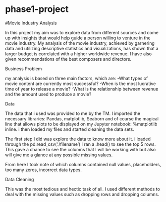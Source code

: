 # phase1-project
#Movie Industry Analysis

In this project my aim was to explore data from different sources and come up with insights that would help guide a person willing to venture in the movie industry. My analysis of the movie industry, achieved by garnering data and utilizing descriptive statistics and visualizations, has shown that a larger budget is correlated with a higher worldwide revenue. I have also given recommendations of the best composers  and directors.


Business Problem

my analysis is based on three main factors, which are:
    -What types of movie content are currently most successful?
    -When is the most lucrative time of year to release a movie?
    -What is the relationship between revenue and the amount used to produce a movie?

Data

The data that i used was provided to me by the TM. I imported the necessary libraries: Pandas, matplotlib, Seaborn and of course the magical line that allows plots to be displayed on my Jupyter notebook: %matplotlib inline. i then loaded my files and started cleaning the data sets.

The first step I did was explore the data to know more about it. i loaded through the pd.read_csv(‘./filename’) I ran a .head() to see the top  5 rows. This gave a chance to see the columns that I will be working with but also will give me a glance at any possible missing values.


From here I took note of which columns contained null values, placeholders, too many zeros, incorrect data types.

Data Cleaning

This was the most tedious and hectic task of all. I used different methods to deal with the missing values such as dropping rows and dropping columns.


